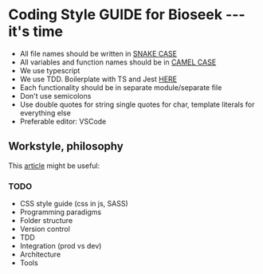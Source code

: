 # Coding Style GUIDE for Bioseek --- it's time

* All file names should be written in [SNAKE CASE](https://en.wikipedia.org/wiki/Snake_case)
* All variables and function names should be in [CAMEL CASE](https://en.wikipedia.org/wiki/Camel_case)
* We use typescript
* We use TDD. Boilerplate with TS and Jest [HERE](https://github.com/svrakata/node-typescript-boilerplate)
* Each functionality should be in separate module/separate file
* Don't use semicolons
* Use double quotes for string single quotes for char, template literals for everything else
* Preferable editor: VSCode

## Workstyle, philosophy

This [article](https://medium.com/edge-coders/the-mistakes-i-made-as-a-beginner-programmer-ac8b3e54c312) might be useful:

### TODO

* CSS style guide (css in js, SASS)
* Programming paradigms
* Folder structure
* Version control
* TDD
* Integration (prod vs dev)
* Architecture
* Tools
